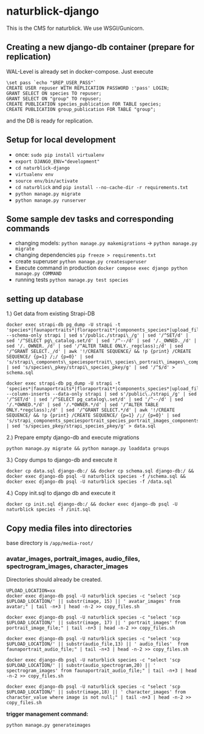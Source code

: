# naturblick-django

This is the CMS for naturblick. We use WSGI/Gunicorn.

## Creating a new django-db container (prepare for replication)

WAL-Level is already set in docker-compose. Just execute 

```
\set pass `echo "$REP_USER_PASS"`
CREATE USER repuser WITH REPLICATION PASSWORD :'pass' LOGIN;
GRANT SELECT ON species TO repuser;
GRANT SELECT ON "group" TO repuser;
CREATE PUBLICATION species_publication FOR TABLE species;
CREATE PUBLICATION group_publication FOR TABLE "group";
```

and the DB is ready for replication.

## Setup for local development

* once: `sudo pip install virtualenv`
* `export DJANGO_ENV="development"`
* `cd naturblick-django`
* `virtualenv env`
* `source env/bin/activate` 
* `cd naturblick` and `pip install --no-cache-dir -r requirements.txt`
* `python manage.py migrate`
* `python manage.py runserver`

## Some sample dev tasks and corresponding commands

* changing models: `python manage.py makemigrations` -> `python manage.py migrate`
* changing dependencies `pip freeze > requirements.txt`
* create superuser `python manage.py createsuperuser`
* Execute command in production `docker compose exec django python manage.py COMMAND`
* running tests `python manage.py test species`

## setting up database

1.) Get data from existing Strapi-DB

```
docker exec strapi-db pg_dump -U strapi -t 'species*|faunaportraits*|floraportrait*|components_species*|upload_file*|tags*|species__tags*|characters*|character_values*|sources_impressum*|sources_translations*' --schema-only strapi | sed s'/public./strapi\_/g' | sed '/^SET/d' | sed '/^SELECT pg\_catalog.set/d' | sed '/^--/d' | sed '/._OWNED._/d' | sed '/._OWNER._/d' | sed '/^ALTER TABLE ONLY._regclass);/d' | sed '/^GRANT SELECT._/d' | awk '!/CREATE SEQUENCE/ && !p {print} /CREATE SEQUENCE/ {p=1} /;/ {p=0}' | sed 's/strapi\_components\_speciesportrait\_species\_portrait\_images\_components/strapi\_components\_speciesportrait\_species\_portrait\_images\_compo/g' | sed 's/species\_pkey/strapi\_species_pkey/g' | sed '/^$/d' > schema.sql
```

```
docker exec strapi-db pg_dump -U strapi -t 'species*|faunaportraits*|floraportrait*|components_species*|upload_file*|tags*|species__tags*|characters*|character_values*|sources_impressum*|sources_translations*' --column-inserts --data-only strapi | sed s'/public\./strapi_/g' | sed '/^SET/d' | sed '/^SELECT pg_catalog\.set/d' | sed '/^--/d' | sed '/.*OWNED.*/d' | sed '/.*OWNER.*/d' | sed '/^ALTER TABLE ONLY.*regclass);/d' | sed '/^GRANT SELECT.*/d' | awk '!/CREATE SEQUENCE/ && !p {print} /CREATE SEQUENCE/ {p=1} /;/ {p=0}' | sed 's/strapi_components_speciesportrait_species_portrait_images_components/strapi_components_speciesportrait_species_portrait_images_compo/g' | sed 's/species_pkey/strapi_species_pkey/g' > data.sql
```

2.) Prepare empty django-db and execute migrations

```
python manage.py migrate && python manage.py loaddata groups 
```

3.) Copy dumps to django-db and execute it

```
docker cp data.sql django-db:/ && docker cp schema.sql django-db:/ && docker exec django-db psql -U naturblick species -f /schema.sql && docker exec django-db psql -U naturblick species -f /data.sql
```

4.) Copy init.sql to django db and execute it

```
docker cp init.sql django-db:/ && docker exec django-db psql -U naturblick species -f /init.sql
```

## Copy media files into directories

base directory is `/app/media-root/`

### avatar_images, portrait_images, audio_files, spectrogram_images, character_images

Directories should already be created.

```
UPLOAD_LOCATION=xx
docker exec django-db psql -U naturblick species -c "select 'scp $UPLOAD_LOCATION/' || substr(image, 15) || ' avatar_images' from avatar;" | tail -n+3 | head -n-2 >> copy_files.sh

docker exec django-db psql -U naturblick species -c "select 'scp $UPLOAD_LOCATION/' || substr(image, 17) || ' portrait_images' from portrait_image_file;" | tail -n+3 | head -n-2 >> copy_files.sh

docker exec django-db psql -U naturblick species -c "select 'scp $UPLOAD_LOCATION/' || substr(audio_file,13) || ' audio_files'  from faunaportrait_audio_file;" | tail -n+3 | head -n-2 >> copy_files.sh

docker exec django-db psql -U naturblick species -c "select 'scp $UPLOAD_LOCATION/' || substr(audio_spectrogram,20) || ' spectrogram_images' from faunaportrait_audio_file;" | tail -n+3 | head -n-2 >> copy_files.sh

docker exec django-db psql -U naturblick species -c "select 'scp $UPLOAD_LOCATION/' || substr(image,18) || ' character_images' from character_value where image is not null;" | tail -n+3 | head -n-2 >> copy_files.sh
```

**trigger management command:**

```
python manage.py generateimages
```
